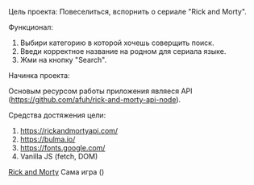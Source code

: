 Цель проекта:
Повеселиться, вспорнить о сериале "Rick and Morty".

Функционал:

1. Выбири категорию в которой хочешь соверщить поиск.
2. Введи корректное название на родном для сериала языке.
3. Жми на кнопку "Search".

Начинка проекта:

Основым ресурсом работы приложения являеся API (https://github.com/afuh/rick-and-morty-api-node).

Средства достяжения цели:

1. https://rickandmortyapi.com/
2. https://bulma.io/
3. https://fonts.google.com/
4. Vanilla JS (fetch, DOM)




<a href="https://marselburdo.github.io/Rick-Motry-Universe/" rel="nofollow">Rick and Morty</a>
Сама игра ()
